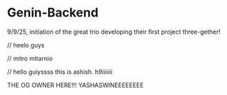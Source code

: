 # Genin-Backend
9/9/25, initiation of the great trio developing their first project three-gether!


// heelo guys

// mitro mitarnio


// hello guiyssss this is ashish. h9iiiiiii


THE OG OWNER HERE!!! YASHASWINEEEEEEEE